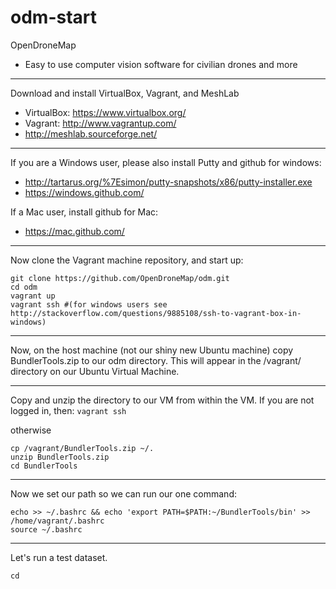 odm-start
=========

OpenDroneMap

* Easy to use computer vision software for civilian drones and more

---

Download and install VirtualBox, Vagrant, and MeshLab

* VirtualBox: https://www.virtualbox.org/
* Vagrant: http://www.vagrantup.com/
* http://meshlab.sourceforge.net/­

---

If you are a Windows user, please also install Putty and github for windows:

* http://tartarus.org/%7Esimon/putty-snapshots/x86/putty-installer.exe
* https://windows.github.com/

If a Mac user, install github for Mac:

* https://mac.github.com/

---

Now clone the Vagrant machine repository, and start up:

```SHELL
git clone https://github.com/OpenDroneMap/odm.git
cd odm
vagrant up
vagrant ssh #(for windows users see http://stackoverflow.com/questions/9885108/ssh-to-vagrant-box-in-windows)
```

---

Now, on the host machine (not our shiny new Ubuntu machine) copy BundlerTools.zip to our odm directory.  This will appear in the /vagrant/ directory on our Ubuntu Virtual Machine.

---

Copy and unzip the directory to our VM from within the VM.
If you are not logged in, then:
`vagrant ssh`

otherwise
```SHELL
cp /vagrant/BundlerTools.zip ~/.
unzip BundlerTools.zip
cd BundlerTools
```

---

Now we set our path so we can run our one command:

```SHELL
echo >> ~/.bashrc && echo 'export PATH=$PATH:~/BundlerTools/bin' >> /home/vagrant/.bashrc
source ~/.bashrc
```

---

Let's run a test dataset.

```
cd 

